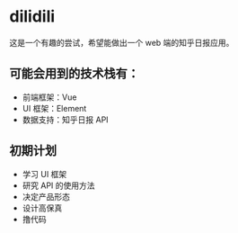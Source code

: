 # dilidili
这是一个有趣的尝试，希望能做出一个 web 端的知乎日报应用。

## 可能会用到的技术栈有：
- 前端框架：Vue
- UI 框架：Element
- 数据支持：知乎日报 API

## 初期计划
- 学习 UI 框架
- 研究 API 的使用方法
- 决定产品形态
- 设计高保真
- 撸代码
